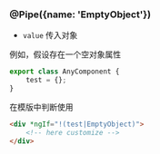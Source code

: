 ### @Pipe({name: 'EmptyObject'})

- `value` 传入对象

例如，假设存在一个空对象属性

```typescript
export class AnyComponent {
    test = {};
}
```

在模版中判断使用

```html
<div *ngIf="!(test|EmptyObject)">
    <!-- here customize -->
</div>
```